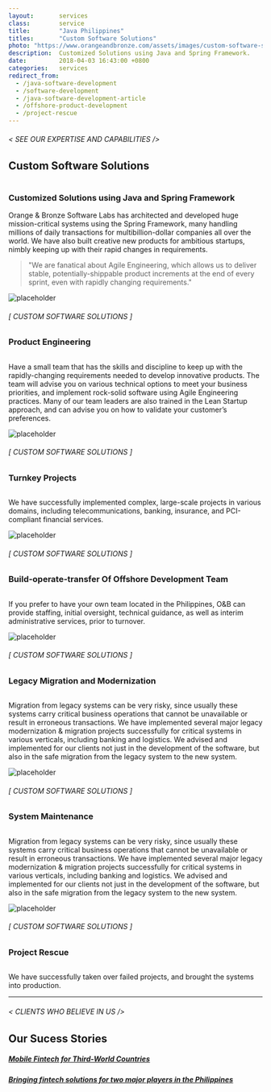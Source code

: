 ```yaml
---
layout:       services
class:        service
title:        "Java Philippines"
titles:       "Custom Software Solutions"
photo: "https://www.orangeandbronze.com/assets/images/custom-software-solutions-fblinkpost-photo.png"
description:  Customized Solutions using Java and Spring Framework.
date:         2018-04-03 16:43:00 +0800
categories:   services
redirect_from:
  - /java-software-development
  - /software-development
  - /java-software-development-article
  - /offshore-product-development
  - /project-rescue
---
```


<div id="serviceContent1" class="section-content">
  <div class="section-title">
    <H6>
      &lt; SEE OUR EXPERTISE AND CAPABILITIES /&gt;
    </H6>
    <H2>Custom Software Solutions</H2>
    <img class="bg" src="{{ "assets/images/title-services.png" | relative_url }}" alt="" />
  </div>
  <div class="row mb20">
    <div class="col-12">
      <H3>Customized Solutions using Java and Spring Framework</H3>
      <p>Orange & Bronze Software Labs has architected and developed huge mission-critical systems using the Spring Framework, many handling millions of daily transactions for multibillion-dollar companies all over the world. We have also built creative new products for ambitious startups, nimbly keeping up with their rapid changes in requirements.</p>
    </div>
    <div class="col-12">
      <blockquote>
        "We are fanatical about Agile Engineering, which allows us to deliver stable, potentially-shippable product increments at the end of every sprint, even with rapidly changing requirements."
      </blockquote>
    </div>
  </div>
  <div class="row mb20">
    <div class="col-4 d-none d-sm-block text-right">
      <img src="{{ "assets/images/ico-7.png" | relative_url }}" class="img-fluid feature-ico" alt="placeholder" />
    </div>
    <div class="col-sm-8 col-lg-7">
      <H6>[ CUSTOM SOFTWARE SOLUTIONS ]</H6>
      <H3>Product Engineering</H3>
      <img src="{{ "assets/images/hr.svg" | relative_url }}" alt="" class="hr" />
      <p>
        Have a small team that has the skills and discipline to keep up with the rapidly-changing requirements needed to develop innovative products. The team will advise you on various technical options to meet your business priorities, and implement rock-solid software using Agile Engineering practices. Many of our team leaders are also trained in the Lean Startup approach, and can advise you on how to validate your customer’s preferences.
      </p>
    </div>
  </div>
  <div class="row mb20">
    <div class="col-4 col-4 d-none d-sm-block text-right">
      <img src="{{ "assets/images/ico-5.png" | relative_url }}" class="img-fluid feature-ico" alt="placeholder" />
    </div>
    <div class="col-sm-8 col-lg-7">
      <H6>[ CUSTOM SOFTWARE SOLUTIONS ]</H6>
      <H3>Turnkey Projects</H3>
      <img src="{{ "assets/images/hr.svg" | relative_url }}" alt="" class="hr" />
      <p>
        We have successfully implemented complex, large-scale projects in various domains, including telecommunications, banking, insurance, and PCI-compliant financial services.
      </p>
    </div>
  </div>
  <div class="row mb20">
    <div class="col-4 col-4 d-none d-sm-block text-right">
      <img src="{{ "assets/images/ico-1.png" | relative_url }}" class="img-fluid feature-ico" alt="placeholder" />
    </div>
    <div class="col-sm-8 col-lg-7">
      <H6>[ CUSTOM SOFTWARE SOLUTIONS ]</H6>
      <H3>Build-operate-transfer Of Offshore Development Team</H3>
      <img src="{{ "assets/images/hr.svg" | relative_url }}" alt="" class="hr" />
      <p>
        If you prefer to have your own team located in the Philippines, O&B can provide staffing, initial oversight, technical guidance, as well as interim administrative services, prior to turnover.
      </p>
    </div>
  </div>
  <div class="row mb20">
    <div class="col-4 d-none d-sm-block text-right">
      <img src="{{ "assets/images/ico-6.png" | relative_url }}" class="img-fluid feature-ico" alt="placeholder" />
    </div>
    <div class="col-sm-8 col-lg-7">
      <H6>[ CUSTOM SOFTWARE SOLUTIONS ]</H6>
      <H3>Legacy Migration and Modernization</H3>
      <img src="{{ "assets/images/hr.svg" | relative_url }}" alt="" class="hr" />
      <p>
        Migration from legacy systems can be very risky, since usually these systems carry critical business operations that cannot be unavailable or result in erroneous transactions. We have implemented several major legacy modernization & migration projects successfully for critical systems in various verticals, including banking and logistics. We advised and implemented for our clients not just in the development of the software, but also in the safe migration from the legacy system to the new system.
      </p>
    </div>
  </div>
  <div class="row mb20">
    <div class="col-4 d-none d-sm-block text-right">
      <img src="{{ "assets/images/ico-8.png" | relative_url }}" class="img-fluid feature-ico" alt="placeholder" />
    </div>
    <div class="col-sm-8 col-lg-7">
      <H6>[ CUSTOM SOFTWARE SOLUTIONS ]</H6>
      <H3>System Maintenance</H3>
      <img src="{{ "assets/images/hr.svg" | relative_url }}" alt="" class="hr" />
      <p>
        Migration from legacy systems can be very risky, since usually these systems carry critical business operations that cannot be unavailable or result in erroneous transactions. We have implemented several major legacy modernization & migration projects successfully for critical systems in various verticals, including banking and logistics. We advised and implemented for our clients not just in the development of the software, but also in the safe migration from the legacy system to the new system.
      </p>
    </div>
  </div>
  <div class="row mb20">
    <div class="col-4 d-none d-sm-block text-right">
      <img src="{{ "assets/images/ico-2.png" | relative_url }}" class="img-fluid feature-ico" alt="placeholder" />
    </div>
    <div class="col-sm-8 col-lg-7">
      <H6>[ CUSTOM SOFTWARE SOLUTIONS ]</H6>
      <H3>Project Rescue</H3>
      <img src="{{ "assets/images/hr.svg" | relative_url }}" alt="" class="hr" />
      <p>
        We have successfully taken over failed projects, and brought the systems into production.
      </p>
    </div>
  </div>
  <hr>
  <div class="section-title">
    <h6> < CLIENTS WHO BELIEVE IN US /> </h6>
    <h2>Our Sucess Stories</h2>
  </div>
  <div class="container">
    <div class="row">
        <div class="col-12 col-sm-6 casestudy-btncontainer -left">
          <a href="/works/mobile-fintech/" class="casestudy-button">
            <div class="casestudy-content -left">
              <h5 class="title">Mobile Fintech for Third-World Countries</h5>
            </div>
          </a>
        </div>
        <div class="col-12 col-sm-6 casestudy-btncontainer -right">
          <a href="/works/mobile-payment-gateway/" class="casestudy-button">
            <div class="casestudy-content -right">
              <h5 class="title">Bringing fintech solutions for two major players in the Philippines</h5>
            </div>
          </a>
        </div>
    </div>
  </div>
</div>
